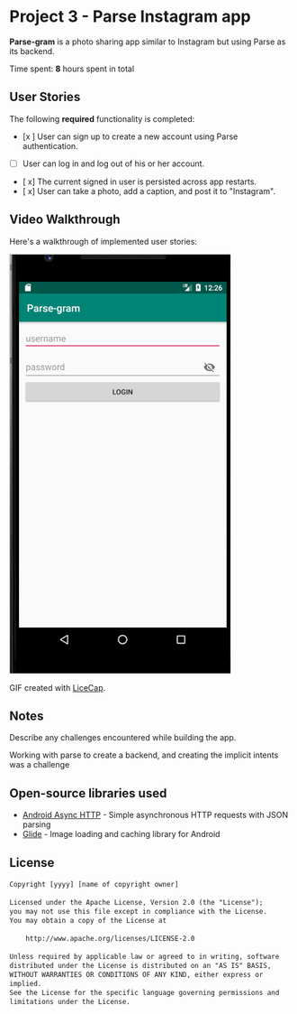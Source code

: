  # Project 3 - Parse Instagram app

**Parse-gram** is a photo sharing app similar to Instagram but using Parse as its backend.

Time spent: **8** hours spent in total

## User Stories

The following **required** functionality is completed:

- [x ] User can sign up to create a new account using Parse authentication.
- [ ] User can log in and log out of his or her account.
- [ x] The current signed in user is persisted across app restarts.
- [ x] User can take a photo, add a caption, and post it to "Instagram".



## Video Walkthrough

Here's a walkthrough of implemented user stories:

<img src='https://github.com/advaithrai/Parse-gram/blob/master/parsegram%20gif.gif?raw=true' title='Video Walkthrough' width='' alt='Video Walkthrough' />

GIF created with [LiceCap](http://www.cockos.com/licecap/).

## Notes

Describe any challenges encountered while building the app.

Working with parse to create a backend, and creating the implicit intents was a challenge

## Open-source libraries used

- [Android Async HTTP](https://github.com/codepath/CPAsyncHttpClient) - Simple asynchronous HTTP requests with JSON parsing
- [Glide](https://github.com/bumptech/glide) - Image loading and caching library for Android

## License

    Copyright [yyyy] [name of copyright owner]

    Licensed under the Apache License, Version 2.0 (the "License");
    you may not use this file except in compliance with the License.
    You may obtain a copy of the License at

        http://www.apache.org/licenses/LICENSE-2.0

    Unless required by applicable law or agreed to in writing, software
    distributed under the License is distributed on an "AS IS" BASIS,
    WITHOUT WARRANTIES OR CONDITIONS OF ANY KIND, either express or implied.
    See the License for the specific language governing permissions and
    limitations under the License.
